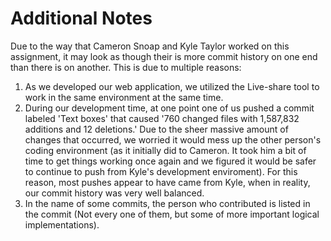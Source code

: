 # Additional Notes

Due to the way that Cameron Snoap and Kyle Taylor worked on this assignment, it may look as though their is more commit history on one end than there is on another. This is due to multiple reasons:
   1. As we developed our web application, we utilized the Live-share tool to work in the same environment at the same time.
   2. During our development time, at one point one of us pushed a commit labeled 'Text boxes' that caused '760 changed files with 1,587,832 additions and 12 deletions.'  Due to the sheer massive amount of changes that occurred, we worried it would mess up the other person's coding environment (as it initially did to Cameron. It took him a bit of time to get things working once again and we figured it would be safer to continue to push from Kyle's development enviroment). For this reason, most pushes appear to have came from Kyle, when in reality, our commit history was very well balanced.
   3. In the name of some commits, the person who contributed is listed in the commit (Not every one of them, but some of more important logical implementations).
   
